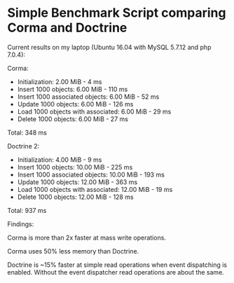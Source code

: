 Simple Benchmark Script comparing Corma and Doctrine
====================================================

Current results on my laptop (Ubuntu 16.04 with MySQL 5.7.12 and php 7.0.4):

Corma:

* Initialization: 2.00 MiB - 4 ms
* Insert 1000 objects: 6.00 MiB - 110 ms
* Insert 1000 associated objects: 6.00 MiB - 52 ms
* Update 1000 objects: 6.00 MiB - 126 ms
* Load 1000 objects with associated: 6.00 MiB - 29 ms
* Delete 1000 objects: 6.00 MiB - 27 ms

Total: 348 ms

Doctrine 2:

* Initialization: 4.00 MiB - 9 ms
* Insert 1000 objects: 10.00 MiB - 225 ms
* Insert 1000 associated objects: 10.00 MiB - 193 ms
* Update 1000 objects: 12.00 MiB - 363 ms
* Load 1000 objects with associated: 12.00 MiB - 19 ms
* Delete 1000 objects: 12.00 MiB - 128 ms

Total: 937 ms

Findings:

Corma is more than 2x faster at mass write operations.

Corma uses 50% less memory than Doctrine.

Doctrine is ~15% faster at simple read operations when event dispatching is enabled.
Without the event dispatcher read operations are about the same.